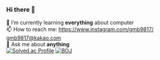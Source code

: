 ### Hi there 👋
🌱 I’m currently learning **everything** about computer<br>
📫 How to reach me: https://www.instagram.com/gmb9817/<br>
gmb9817@kakao.com <br>
💬 Ask me about **anything** <br>
[![Solved.ac Profile](http://mazassumnida.wtf/api/v2/generate_badge?boj=gmb9817)](https://solved.ac/gmb9817/) 
[![BOJ](https://bojstat.vulcan.site/user/gmb9817)](https://www.acmicpc.net/user/gmb9817)
<!--
**gmb9817/gmb9817** is a ✨ _special_ ✨ repository because its `README.md` (this file) appears on your GitHub profile.

Here are some ideas to get you started:

- 🔭 I’m currently working on ...
- 🌱 I’m currently learning ...
- 👯 I’m looking to collaborate on ...
- 🤔 I’m looking for help with ...
- 💬 Ask me about ...
- 📫 How to reach me: ...
- 😄 Pronouns: ...
- ⚡ Fun fact: ...
-->
